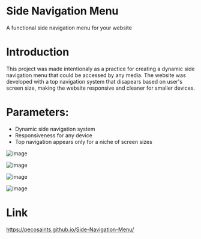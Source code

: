 # Side Navigation Menu

A functional side navigation menu for your website

# Introduction

This project was made intentionaly as a practice for creating a dynamic side navigation menu that could be accessed by any media.
The website was developed with a top navigation system that disapears based on user's screen size, making the website responsive and cleaner for smaller devices.

# Parameters:

<ul>
  <li>Dynamic side navigation system</li>
  <li>Responsiveness for any device</li>
  <li>Top navigation appears only for a niche of screen sizes</li>
</ul>

![image](https://user-images.githubusercontent.com/80483432/123158983-d2882580-d442-11eb-9c8d-1f55f70cc407.png)

![image](https://user-images.githubusercontent.com/80483432/123159465-6d80ff80-d443-11eb-9033-4c8b49ed4de3.png)

![image](https://user-images.githubusercontent.com/80483432/123159533-81c4fc80-d443-11eb-9b4d-60e5ed98a739.png)

![image](https://user-images.githubusercontent.com/80483432/123159572-8db0be80-d443-11eb-8531-04987273d779.png)


# Link

https://pecosaints.github.io/Side-Navigation-Menu/
